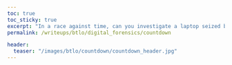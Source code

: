 ```yaml
---
toc: true
toc_sticky: true
excerpt: "In a race against time, can you investigate a laptop seized by law enforcement to identify if a bomb threat is real or a hoax?"
permalink: /writeups/btlo/digital_forensics/countdown

header:
  teaser: "/images/btlo/countdown/countdown_header.jpg"
---
```


